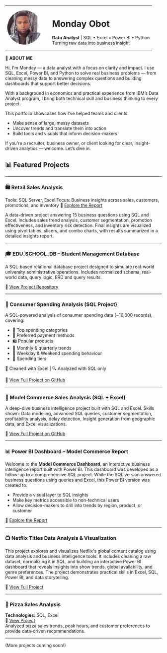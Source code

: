 <table>
  <tr>
    <td width="130px">
      <img src="./images/1748298529314.jpeg" width="110" style="border-radius: 50%">
    </td>
    <td>
      <h1>Monday Obot</h1>
      <p><strong>Data Analyst</strong> | SQL • Excel • Power BI • Python<br>
      Turning raw data into business insight</p>
    </td>
  </tr>
</table>

🎈 <strong>ABOUT ME</strong>

Hi, I'm Monday — a data analyst with a focus on clarity and impact. I use SQL, Excel, Power BI, and Python to solve real business problems — from cleaning messy data to answering complex questions and building dashboards that support better decisions.

With a background in economics and practical experience from IBM’s Data Analyst program, I bring both technical skill and business thinking to every project.

This portfolio showcases how I’ve helped teams and clients:

- Make sense of large, messy datasets  
- Uncover trends and translate them into action  
- Build tools and visuals that inform decision-makers

If you're a recruiter, business owner, or client looking for clear, insight-driven analytics — welcome. Let’s dive in.


## 📊 Featured Projects 

---

### 🛍️ Retail Sales Analysis
Tools: SQL Server, Excel
Focus: Business insights across sales, customers, promotions, and inventory
 🔗 [Explore the Report](https://github.com/MondayTheAnalyst/Retail_Sales_Analysis)

A data-driven project answering 15 business questions using SQL and Excel. Includes sales trend analysis, customer segmentation, promotion effectiveness, and inventory risk detection. Final insights are visualized using pivot tables, slicers, and combo charts, with results summarized in a detailed insights report.

---

### 🎓 EDU_SCHOOL_DB – Student Management Database

A SQL-based relational database project designed to simulate real-world university administrative operations.
Includes normalized schema, real-world data, query logic, ERD and query results.

🔗 [View Project Repository](https://github.com/MondayTheAnalyst/Edu_School_DB)

---

### 🧾 Consumer Spending Analysis (SQL Project)

A SQL-powered analysis of consumer spending data (~10,000 records), covering:

- 💸 Top spending categories
- 🏦 Preferred payment methods
- 🛍️ Popular products
- 📅 Monthly & quarterly trends
- 🧠 Weekday & Weekend spending behaviour
- 🏦 Spending tiers

🧹 Cleaned with Excel | 🔍 Analyzed with SQL only

🔗 [View Full Project on GitHub](https://github.com/MondayTheAnalyst/consumer-spending-sql)

---

### 🔹 Model Commerce Sales Analysis (SQL + Excel)
A deep-dive business intelligence project built with SQL and Excel.
Skills shown: Data modeling, advanced SQL queries, customer segmentation, profitability analysis, delay detection, Insight generation from geographic data, and Excel visualizations.

🔗 [View Full Project on GitHub](https://github.com/MondayTheAnalyst/Model-commerce-analysis)

---

### 📊 Power BI Dashboard – Model Commerce Report

Welcome to the **Model Commerce Dashboard**, an interactive business intelligence report built with Power BI.
This dashboard was developed as a follow-up to a comprehensive SQL project. While the SQL version answered business questions using queries and Excel, this Power BI version was created to:

- Provide a visual layer to SQL insights
- Make key metrics accessible to non-technical users
- Allow decision-makers to drill into trends by region, product, or customer


 🔗 [Explore the Report](https://github.com/MondayTheAnalyst/Model-commerce-Dashboard)

---

### 📺 Netflix Titles Data Analysis & Visualization

This project explores and visualizes Netflix's global content catalog using data analysis and business intelligence tools. It includes cleaning a raw dataset, normalizing it in SQL, and building an interactive Power BI dashboard that reveals insights into show trends, global availability, and genre preferences. The project demonstrates practical skills in Excel, SQL, Power BI, and data storytelling.

🔗 [View Full Project](https://github.com/MondayTheAnalyst/Netflix--Data-Project)

---
 
### 🍕 Pizza Sales Analysis  
**Technologies:** SQL, Excel  
🔗 [View Project](https://github.com/MondayTheAnalyst/pizza-sales-analysis)  
Analyzed pizza sales trends, peak hours, and customer preferences to provide data-driven recommendations.  

---


(More projects coming soon!)
